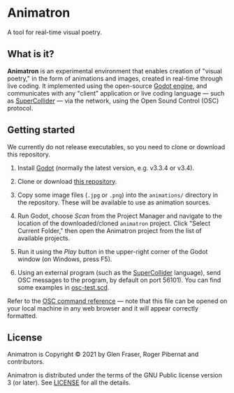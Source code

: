 # Animatron
A tool for real-time visual poetry.

## What is it?

**Animatron** is an experimental environment that enables creation of
"visual poetry," in the form of animations and images, created in
real-time through live coding.  It implemented using the open-source
[Godot engine](https://godotengine.org/), and communicates with any
"client" application or live coding language &mdash; such as
[SuperCollider](https://supercollider.github.io/) &mdash; via the
network, using the Open Sound Control (OSC) protocol.

## Getting started

We currently do not release executables, so you need to clone or
download this repository.

1. Install [Godot](https://godotengine.org/download) (normally the
   latest version, e.g. v3.3.4 or v3.4).

1. Clone or download [this
   repository](https://github.com/loopier/animatron).

1. Copy some image files (`.jpg` or `.png`) into the `animations/`
   directory in the repository. These will be available to use as
   animation sources.

1. Run Godot, choose *Scan* from the Project Manager and navigate to
   the location of the downloaded/cloned `animatron` project. Click
   "Select Current Folder," then open the Animatron project from the
   list of available projects.

1. Run it using the *Play* button in the upper-right corner of the
   Godot window (on Windows, press F5).

1. Using an external program (such as the
   [SuperCollider](https://supercollider.github.io/) language), send
   OSC messages to the program, by default on port 56101). You can
   find some examples in [osc-test.scd](sc/osc-test.scd).

Refer to the [OSC command reference](docs/Reference.md.html) &mdash;
note that this file can be opened on your local machine in any web
browser and it will appear correctly formatted.

## License

Animatron is Copyright &copy; 2021 by Glen Fraser, Roger Pibernat and
contributors.

Animatron is distributed under the terms of the GNU Public license version 3 (or
later). See [LICENSE](LICENSE) for all the details.


